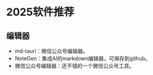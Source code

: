 # 2025软件推荐

## 编辑器

* md-tauri：微信公众号编辑器。
* NoteGen：集成AI的markdown编辑器，可保存到github。
* 微信公众号编辑器：还不错的一个微信公众号工具。
